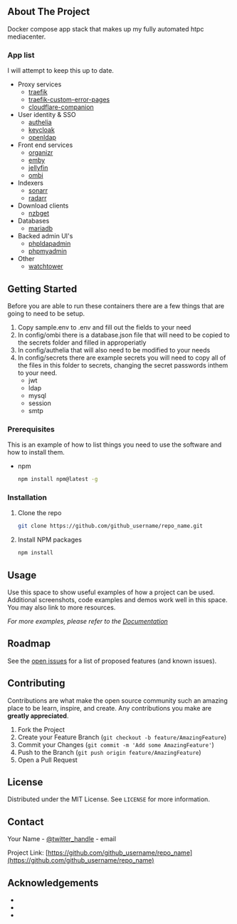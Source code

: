 ## About The Project

Docker compose app stack that makes up my fully automated htpc mediacenter.

### App list

I will attempt to keep this up to date.

- Proxy services
  - [traefik](https://hub.docker.com/_/traefik)
  - [traefik-custom-error-pages](https://hub.docker.com/r/guillaumebriday/traefik-custom-error-pages)
  - [cloudflare-companion](https://hub.docker.com/r/tiredofit/traefik-cloudflare-companion)
- User identity & SSO
  - [authelia](https://hub.docker.com/r/authelia/authelia)
  - [keycloak](https://hub.docker.com/r/jboss/keycloak)
  - [openldap](https://hub.docker.com/r/osixia/openldap)
- Front end services
  - [organizr](https://hub.docker.com/r/organizr/organizr)
  - [emby](https://hub.docker.com/r/emby/embyserver)
  - [jellyfin](https://hub.docker.com/r/hotio/jellyfin)
  - [ombi](https://hub.docker.com/r/hotio/ombi)
- Indexers
  - [sonarr](https://hub.docker.com/r/hotio/sonarr)
  - [radarr](https://hub.docker.com/r/hotio/radarr)
- Download clients
  - [nzbget](https://hub.docker.com/r/hotio/nzbget)
- Databases
  - [mariadb](https://hub.docker.com/_/mariadb)
- Backed admin UI's
  - [phpldapadmin](https://hub.docker.com/r/osixia/phpldapadmin)
  - [phpmyadmin](https://hub.docker.com/_/phpmyadmin)
- Other
  - [watchtower](https://hub.docker.com/r/v2tec/watchtower)

## Getting Started

Before you are able to run these containers there are a few things that are going to need to be setup.

1. Copy sample.env to .env and fill out the fields to your need
2. In config/ombi there is a database.json file that will need to be copied to the secrets folder and filled in approperiatly
3. In config/authelia that will also need to be modified to your needs
4. In config/secrets there are example secrets you will need to copy all of the files in this folder to secrets, changing the secret passwords inthem to your need.
   - jwt
   - ldap
   - mysql
   - session
   - smtp

### Prerequisites

This is an example of how to list things you need to use the software and how to install them.

- npm
  ```sh
  npm install npm@latest -g
  ```

### Installation

1. Clone the repo
   ```sh
   git clone https://github.com/github_username/repo_name.git
   ```
2. Install NPM packages
   ```sh
   npm install
   ```

<!-- USAGE EXAMPLES -->

## Usage

Use this space to show useful examples of how a project can be used. Additional screenshots, code examples and demos work well in this space. You may also link to more resources.

_For more examples, please refer to the [Documentation](https://example.com)_

<!-- ROADMAP -->

## Roadmap

See the [open issues](https://github.com/github_username/repo_name/issues) for a list of proposed features (and known issues).

<!-- CONTRIBUTING -->

## Contributing

Contributions are what make the open source community such an amazing place to be learn, inspire, and create. Any contributions you make are **greatly appreciated**.

1. Fork the Project
2. Create your Feature Branch (`git checkout -b feature/AmazingFeature`)
3. Commit your Changes (`git commit -m 'Add some AmazingFeature'`)
4. Push to the Branch (`git push origin feature/AmazingFeature`)
5. Open a Pull Request

<!-- LICENSE -->

## License

Distributed under the MIT License. See `LICENSE` for more information.

<!-- CONTACT -->

## Contact

Your Name - [@twitter_handle](https://twitter.com/twitter_handle) - email

Project Link: [https://github.com/github_username/repo_name](https://github.com/github_username/repo_name)

<!-- ACKNOWLEDGEMENTS -->

## Acknowledgements

- []()
- []()
- []()

<!-- MARKDOWN LINKS & IMAGES -->
<!-- https://www.markdownguide.org/basic-syntax/#reference-style-links -->

[contributors-shield]: https://img.shields.io/github/contributors/github_username/repo.svg?style=for-the-badge
[contributors-url]: https://github.com/github_username/repo/graphs/contributors
[forks-shield]: https://img.shields.io/github/forks/github_username/repo.svg?style=for-the-badge
[forks-url]: https://github.com/github_username/repo/network/members
[stars-shield]: https://img.shields.io/github/stars/github_username/repo.svg?style=for-the-badge
[stars-url]: https://github.com/github_username/repo/stargazers
[issues-shield]: https://img.shields.io/github/issues/github_username/repo.svg?style=for-the-badge
[issues-url]: https://github.com/github_username/repo/issues
[license-shield]: https://img.shields.io/github/license/github_username/repo.svg?style=for-the-badge
[license-url]: https://github.com/github_username/repo/blob/master/LICENSE.txt
[linkedin-shield]: https://img.shields.io/badge/-LinkedIn-black.svg?style=for-the-badge&logo=linkedin&colorB=555
[linkedin-url]: https://linkedin.com/in/github_username
